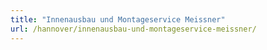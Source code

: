 ```yaml
---
title: "Innenausbau und Montageservice Meissner"
url: /hannover/innenausbau-und-montageservice-meissner/
---
```

